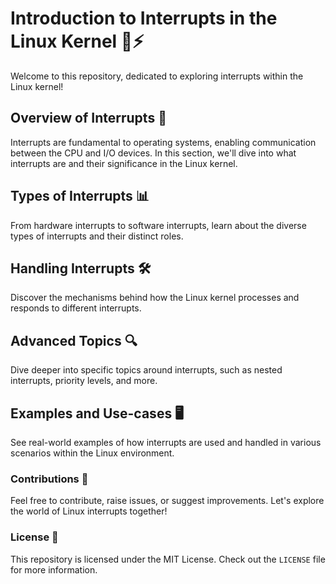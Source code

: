 # Introduction to Interrupts in the Linux Kernel 🐧⚡

Welcome to this repository, dedicated to exploring interrupts within the Linux kernel! 

## Overview of Interrupts 🌟<a name="overview"></a>

Interrupts are fundamental to operating systems, enabling communication between the CPU and I/O devices. In this section, we'll dive into what interrupts are and their significance in the Linux kernel.

## Types of Interrupts 📊<a name="types"></a>

From hardware interrupts to software interrupts, learn about the diverse types of interrupts and their distinct roles.

## Handling Interrupts 🛠<a name="handling"></a>

Discover the mechanisms behind how the Linux kernel processes and responds to different interrupts.

## Advanced Topics 🔍<a name="advanced"></a>

Dive deeper into specific topics around interrupts, such as nested interrupts, priority levels, and more.

## Examples and Use-cases 🖥<a name="examples"></a>

See real-world examples of how interrupts are used and handled in various scenarios within the Linux environment.

### Contributions 💪

Feel free to contribute, raise issues, or suggest improvements. Let's explore the world of Linux interrupts together! 

### License 📄

This repository is licensed under the MIT License. Check out the `LICENSE` file for more information.
